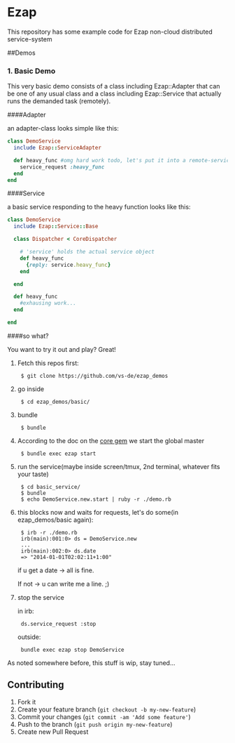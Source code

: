 # Ezap

This repository has some example code for Ezap non-cloud distributed service-system

##Demos

### 1. Basic Demo

This very basic demo consists of a class including Ezap::Adapter that can be one of
any usual class and a class including Ezap::Service that actually runs the demanded 
task (remotely).

####Adapter

an adapter-class looks simple like this:

```ruby
class DemoService
  include Ezap::ServiceAdapter

  def heavy_func #omg hard work todo, let's put it into a remote-service!
    service_request :heavy_func
  end
end
```

####Service

a basic service responding to the heavy function looks like this:
```ruby
class DemoService
  include Ezap::Service::Base

  class Dispatcher < CoreDispatcher

    # 'service' holds the actual service object
    def heavy_func
      {reply: service.heavy_func}
    end

  end

  def heavy_func
    #exhausing work...
  end

end
```
####so what?

You want to try it out and play? Great!

1. Fetch this repos first:
    
        $ git clone https://github.com/vs-de/ezap_demos
    
2. go inside

        $ cd ezap_demos/basic/
    
3. bundle

        $ bundle
    
4. According to the doc on the [core gem](https://github.com/vs-de/ezap_core) we start the global master

        $ bundle exec ezap start
    
5. run the service(maybe inside screen/tmux, 2nd terminal, whatever fits your taste)

        $ cd basic_service/
        $ bundle
        $ echo DemoService.new.start | ruby -r ./demo.rb

6. this blocks now and waits for requests, let's do some(in ezap_demos/basic again):

        $ irb -r ./demo.rb
        irb(main):001:0> ds = DemoService.new
        ...
        irb(main):002:0> ds.date
        => "2014-01-01T02:02:11+1:00"

    if u get a date -> all is fine.

    If not -> u can write me a line. ;)

7. stop the service

    in irb:
    
        ds.service_request :stop
        
    outside:
    
        bundle exec ezap stop DemoService

As noted somewhere before, this stuff is wip, stay tuned...

## Contributing

1. Fork it
2. Create your feature branch (`git checkout -b my-new-feature`)
3. Commit your changes (`git commit -am 'Add some feature'`)
4. Push to the branch (`git push origin my-new-feature`)
5. Create new Pull Request
